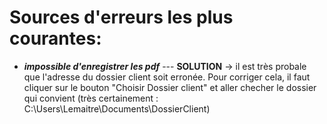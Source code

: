 # Sources d'erreurs les plus courantes:

- ***impossible d'enregistrer les pdf*** --- **SOLUTION** -> il est très probale que l'adresse du dossier client soit erronée. Pour corriger cela, il faut cliquer sur le bouton "Choisir Dossier client" et aller checher le dossier qui convient (très certainement : C:\Users\Lemaitre\Documents\DossierClient\)
